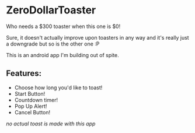 # ZeroDollarToaster

Who needs a $300 toaster when this one is $0!

Sure, it doesn't actually improve upon toasters in any way and it's really just a downgrade but so is the other one :P

This is an android app I'm building out of spite.

## Features:
* Choose how long you'd like to toast!
* Start Button!
* Countdown timer!
* Pop Up Alert!
* Cancel Button!


*no actual toast is made with this app*  
